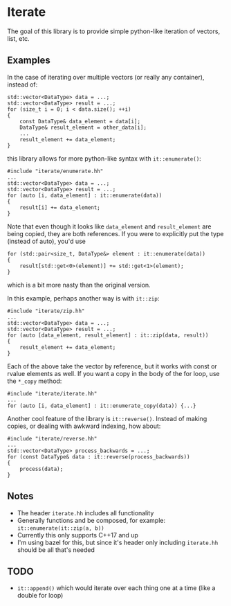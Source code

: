 # Iterate

The goal of this library is to provide simple python-like iteration of vectors, list, etc.

## Examples
In the case of iterating over multiple vectors (or really any container), instead of:
```
std::vector<DataType> data = ...;
std::vector<DataType> result = ...;
for (size_t i = 0; i < data.size(); ++i)
{
    const DataType& data_element = data[i];
    DataType& result_element = other_data[i];
    ...
    result_element += data_element;
}
```
this library allows for more python-like syntax with `it::enumerate()`:
```
#include "iterate/enumerate.hh"
...
std::vector<DataType> data = ...;
std::vector<DataType> result = ...;
for (auto [i, data_element] : it::enumerate(data))
{
    result[i] += data_element;
}
```
Note that even though it looks like `data_element` and `result_element` are being copied, they are both references. If you were to explicitly put the type (instead of auto), you'd use
```
for (std::pair<size_t, DataType&> element : it::enumerate(data))
{
    result[std::get<0>(element)] += std::get<1>(element);
}
```
which is a bit more nasty than the original version.

In this example, perhaps another way is with `it::zip`:
```
#include "iterate/zip.hh"
...
std::vector<DataType> data = ...;
std::vector<DataType> result = ...;
for (auto [data_element, result_element] : it::zip(data, result))
{
    result_element += data_element;
}
```
Each of the above take the vector by reference, but it works with const or rvalue elements as well. If you want a copy in the body of the for loop, use the `*_copy` method:
```
#include "iterate/iterate.hh"
...
for (auto [i, data_element] : it::enumerate_copy(data)) {...}
```

Another cool feature of the library is `it::reverse()`. Instead of making copies, or dealing with awkward indexing, how about:
```
#include "iterate/reverse.hh"
...
std::vector<DataType> process_backwards = ...;
for (const DataType& data : it::reverse(process_backwards))
{
    process(data);
}
```

## Notes
 - The header `iterate.hh` includes all functionality
 - Generally functions and be composed, for example: `it::enumerate(it::zip(a, b))`
 - Currently this only supports C++17 and up
 - I'm using bazel for this, but since it's header only including `iterate.hh` should be all that's needed

## TODO
 - `it::append()` which would iterate over each thing one at a time (like a double for loop)
